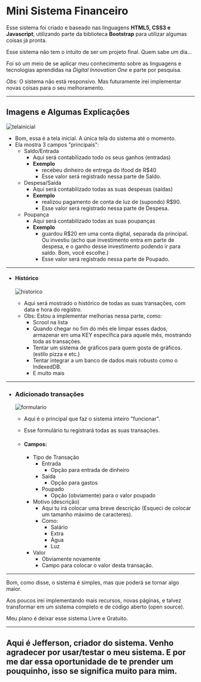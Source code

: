 # Mini Sistema Financeiro
Esse sistema foi criado e baseado nas linguagens **HTML5, CSS3 e Javascript**, utilizando parte da biblioteca **Bootstrap** para utilizar algumas coisas já pronta.

Esse sistema não tem o intuito de ser um projeto final. Quem sabe um dia...

Foi só um meio de se aplicar meu conhecimento sobre as linguagens e tecnologias aprendidas na *Digital Innovation One* e parte por pesquisa.

*Obs:* O sistema não está responsivo. Mas futuramente irei implementar novas coisas para o seu melhoramento.

---

## Imagens e Algumas Explicações

![telainicial](https://i.imgur.com/je203s6.png)

- Bom, essa é a tela inicial. A única tela do sistema até o momento.
- Ela mostra 3 campos "principais":
  - Saldo/Entrada
    - Aqui será contabilizado todo os seus ganhos (entradas) 
    - **Exemplo**
      - recebeu dinheiro de entrega do ifood de R$40
      - Esse valor será registrado nessa parte de Saldo.
  - Despesa/Saída
    - Aqui será contabilizado todas as suas despesas (saídas) 
    - **Exemplo**
      - realizou pagamento de conta de luz de (supondo) R$90.
      - Esse valor será registrado nessa parte de Despesa.
  - Poupança
    - Aqui será contabilizado todas as suas poupanças 
    - **Exemplo**
      - guardou R$20 em uma conta digital, separada da principal. Ou investiu (acho que investimento entra em parte de despesa, e o ganho desse investimento podendo ir para saldo. Bom, você escolhe.)
      - Esse valor será registrado nessa parte de Poupado.

---

- #### Histórico

  ![historico](https://i.imgur.com/nOPgXvd.png)

  - Aqui será mostrado o histórico de todas as suas transações, com data e hora do registro.
  - Obs: Estou a implementar melhorias nessa parte, como:
    - Scrool na lista
    - Quando chegar no fim do mês ele limpar esses dados, armazenar em uma KEY específica para aquele mês, mostrando toda as transações.
    - Tentar um sistema de gráficos para quem gosta de gráficos. (estilo pizza e etc.)
    - Tentar integrar a um banco de dados mais robusto como o IndexedDB.
    - E muito mais

---

- ### Adicionado transações

  ![formulario](https://i.imgur.com/MN4k4Lx.png)

  - Aqui é o principal que faz o sistema inteiro "funcionar".

  - Esse formulário tu registrará todas as suas transações.

  - #### Campos:

    - Tipo de Transação
      - Entrada
        - Opção para entrada de dinheiro
      - Saída
        - Opção para gastos
      - Poupado
        - Opção (obviamente) para o valor poupado
    - Motivo (descrição)
      - Aqui tu irá colocar uma breve descrição (Esqueci de colocar um tamanho máximo de caracteres).
      - Como:
        - Salário
        - Extra
        - Água
        - Luz
    - Valor
      - Obviamente novamente
      - Campo para colocar o valor desta transação.

---

Bom, como disse, o sistema é simples, mas que poderá se tornar algo maior.

Aos poucos irei implementando mais recursos, novas páginas, e talvez transformar em um sistema completo e de código aberto (open source).

Meu plano é deixar esse sistema Livre e Gratuito.

---

## Aqui é Jefferson, criador do sistema. Venho agradecer por usar/testar o meu sistema. E por me dar essa oportunidade de te prender um pouquinho, isso se significa muito para mim.

